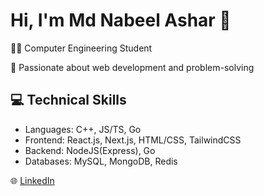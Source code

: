 # Hi, I'm Md Nabeel Ashar 👋

👨‍🎓 Computer Engineering Student

🚀 Passionate about web development and problem-solving

## 💻 Technical Skills
- Languages: C++, JS/TS, Go
- Frontend: React.js, Next.js, HTML/CSS, TailwindCSS
- Backend: NodeJS(Express), Go
- Databases: MySQL, MongoDB, Redis

🌐 [LinkedIn](https://www.linkedin.com/in/m-d-nabeel)
